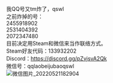 我QQ号又tm炸了，qswl<br />
之前炸掉的号：<br />
2455918902<br />
2531404392<br />
2072347480<br />
目前决定用Steam和微信来当作联络方式。<br />
Steam好友代码：133932202<br />
Discord：https://discord.gg/pZvjsvA2Qk <br />
微信号：qqlaobeijubaoqswl<br />
![微信图片_20220521182904](https://user-images.githubusercontent.com/24865006/169662765-f3999bd4-7aa4-4316-8392-1edb41515eae.jpg)
